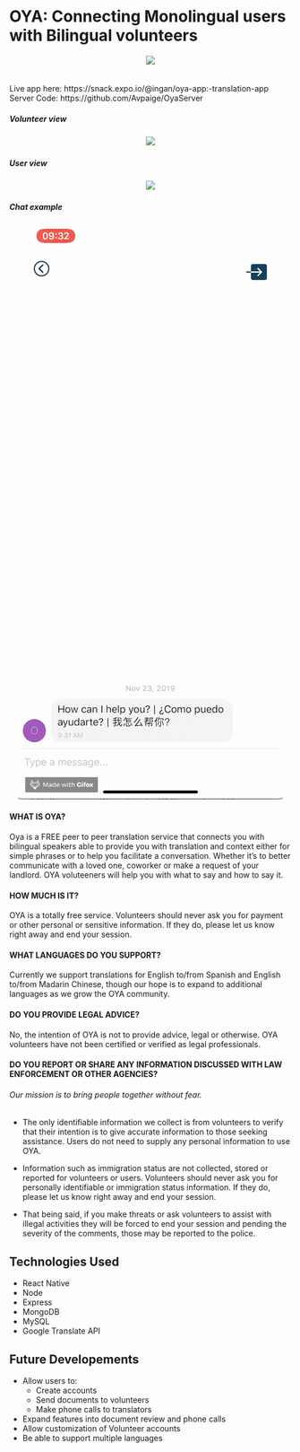 # OYA: Connecting Monolingual users with Bilingual volunteers

<p align="center">
  <img src="https://media.giphy.com/media/7fNXLdViGSlKo/giphy.gif">
</p>
<br>
Live app here: https://snack.expo.io/@ingan/oya-app:-translation-app
Server Code: https://github.com/Avpaige/OyaServer
<br>

##### Volunteer view 
<p align="center">
  <img src="./assets/volunteer.gif">
</p>

##### User view 
<p align="center">
  <img src="./assets/user.gif">
</p>

##### Chat example 
<p align="center">
  <img src="./assets/chat.gif">
</p>

#### WHAT IS OYA?
Oya is a FREE peer to peer translation service that connects you with bilingual speakers able to provide you with translation and context either for simple phrases or to help you facilitate a conversation. Whether it’s to better communicate with a loved one, coworker or make a request of your landlord. OYA voluteeners will help you with what to say and how to say it.

#### HOW MUCH IS IT?
OYA is a totally free service. Volunteers should never ask you for payment or other personal or sensitive information. If they do, please let us know right away and end your session.

#### WHAT LANGUAGES DO YOU SUPPORT?
Currently we support translations for English to/from Spanish and English to/from Madarin Chinese, though our hope is to expand to additional languages as we grow the OYA community.

#### DO YOU PROVIDE LEGAL ADVICE?
No, the intention of OYA is not to provide advice, legal or otherwise. OYA volunteers have not been certified or verified as legal professionals.

#### DO YOU REPORT OR SHARE ANY INFORMATION DISCUSSED WITH LAW ENFORCEMENT OR OTHER AGENCIES?
###### Our mission is to bring people together without fear. 

* The only identifiable information we collect is from volunteers to verify that their intention is to give accurate information to those seeking assistance. Users do not need to supply any personal information to use OYA. 

* Information such as immigration status are not collected, stored or reported for volunteers or users. Volunteers should never ask you for personally identifiable or immigration status information. If they do, please let us know right away and end your session.

* That being said, if you make threats or ask volunteers to assist with illegal activities they will be forced to end your session and pending the severity of the comments, those may be reported to the police.


## Technologies Used
* React Native
* Node
* Express
* MongoDB
* MySQL
* Google Translate API

## Future Developements
* Allow users to:
  * Create accounts
  * Send documents to volunteers
  * Make phone calls to translators
* Expand features into document review and phone calls
* Allow customization of Volunteer accounts
* Be able to support multiple languages
